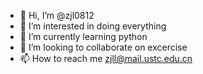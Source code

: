 - 👋 Hi, I’m @zjl0812
- 👀 I’m interested in doing everything
- 🌱 I’m currently learning python
- 💞️ I’m looking to collaborate on excercise
- 📫 How to reach me zjll@mail.ustc.edu.cn

<!---
zjl0812/zjl0812 is a ✨ special ✨ repository because its `README.md` (this file) appears on your GitHub profile.
You can click the Preview link to take a look at your changes.
--->

